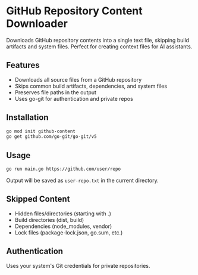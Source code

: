 # GitHub Repository Content Downloader

Downloads GitHub repository contents into a single text file, skipping build artifacts and system files. Perfect for creating context files for AI assistants.

## Features

- Downloads all source files from a GitHub repository
- Skips common build artifacts, dependencies, and system files
- Preserves file paths in the output
- Uses go-git for authentication and private repos

## Installation

```bash
go mod init github-content
go get github.com/go-git/go-git/v5
```

## Usage

```bash
go run main.go https://github.com/user/repo
```

Output will be saved as `user-repo.txt` in the current directory.

## Skipped Content

- Hidden files/directories (starting with .)
- Build directories (dist, build)
- Dependencies (node_modules, vendor)
- Lock files (package-lock.json, go.sum, etc.)

## Authentication

Uses your system's Git credentials for private repositories.